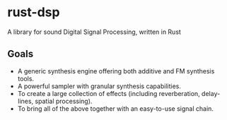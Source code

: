 rust-dsp
========

A library for sound Digital Signal Processing, written in Rust

Goals
-----

- A generic synthesis engine offering both additive and FM synthesis tools.
- A powerful sampler with granular synthesis capabilities.
- To create a large collection of effects (including reverberation, delay-lines, spatial processing).
- To bring all of the above together with an easy-to-use signal chain.

